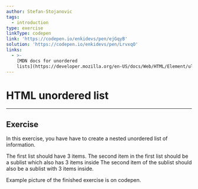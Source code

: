 ```yaml
---
author: Stefan-Stojanovic
tags:
  - introduction
type: exercise
linkType: codepen
link: 'https://codepen.io/enkidevs/pen/ejGqyB'
solution: 'https://codepen.io/enkidevs/pen/LrvxqO'
links:
  - >-
    [MDN docs for unordered
    lists](https://developer.mozilla.org/en-US/docs/Web/HTML/Element/ul){website}
---
```


# HTML unordered list


---

## Exercise

In this exercise, you have have to create a nested unordered list of information.

The first list should have 3 items.
The second item in the first list should be a sublist which also has 3 items inside
The second item of the sublist should also be a sublist with 3 items inside.

Example picture of the finished exercise is on codepen.
